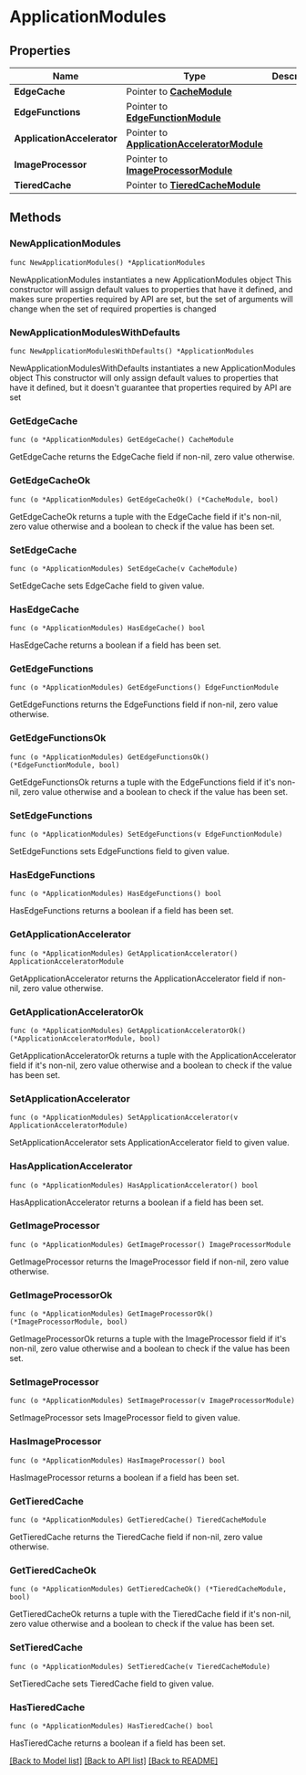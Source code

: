 # ApplicationModules

## Properties

Name | Type | Description | Notes
------------ | ------------- | ------------- | -------------
**EdgeCache** | Pointer to [**CacheModule**](CacheModule.md) |  | [optional] 
**EdgeFunctions** | Pointer to [**EdgeFunctionModule**](EdgeFunctionModule.md) |  | [optional] 
**ApplicationAccelerator** | Pointer to [**ApplicationAcceleratorModule**](ApplicationAcceleratorModule.md) |  | [optional] 
**ImageProcessor** | Pointer to [**ImageProcessorModule**](ImageProcessorModule.md) |  | [optional] 
**TieredCache** | Pointer to [**TieredCacheModule**](TieredCacheModule.md) |  | [optional] 

## Methods

### NewApplicationModules

`func NewApplicationModules() *ApplicationModules`

NewApplicationModules instantiates a new ApplicationModules object
This constructor will assign default values to properties that have it defined,
and makes sure properties required by API are set, but the set of arguments
will change when the set of required properties is changed

### NewApplicationModulesWithDefaults

`func NewApplicationModulesWithDefaults() *ApplicationModules`

NewApplicationModulesWithDefaults instantiates a new ApplicationModules object
This constructor will only assign default values to properties that have it defined,
but it doesn't guarantee that properties required by API are set

### GetEdgeCache

`func (o *ApplicationModules) GetEdgeCache() CacheModule`

GetEdgeCache returns the EdgeCache field if non-nil, zero value otherwise.

### GetEdgeCacheOk

`func (o *ApplicationModules) GetEdgeCacheOk() (*CacheModule, bool)`

GetEdgeCacheOk returns a tuple with the EdgeCache field if it's non-nil, zero value otherwise
and a boolean to check if the value has been set.

### SetEdgeCache

`func (o *ApplicationModules) SetEdgeCache(v CacheModule)`

SetEdgeCache sets EdgeCache field to given value.

### HasEdgeCache

`func (o *ApplicationModules) HasEdgeCache() bool`

HasEdgeCache returns a boolean if a field has been set.

### GetEdgeFunctions

`func (o *ApplicationModules) GetEdgeFunctions() EdgeFunctionModule`

GetEdgeFunctions returns the EdgeFunctions field if non-nil, zero value otherwise.

### GetEdgeFunctionsOk

`func (o *ApplicationModules) GetEdgeFunctionsOk() (*EdgeFunctionModule, bool)`

GetEdgeFunctionsOk returns a tuple with the EdgeFunctions field if it's non-nil, zero value otherwise
and a boolean to check if the value has been set.

### SetEdgeFunctions

`func (o *ApplicationModules) SetEdgeFunctions(v EdgeFunctionModule)`

SetEdgeFunctions sets EdgeFunctions field to given value.

### HasEdgeFunctions

`func (o *ApplicationModules) HasEdgeFunctions() bool`

HasEdgeFunctions returns a boolean if a field has been set.

### GetApplicationAccelerator

`func (o *ApplicationModules) GetApplicationAccelerator() ApplicationAcceleratorModule`

GetApplicationAccelerator returns the ApplicationAccelerator field if non-nil, zero value otherwise.

### GetApplicationAcceleratorOk

`func (o *ApplicationModules) GetApplicationAcceleratorOk() (*ApplicationAcceleratorModule, bool)`

GetApplicationAcceleratorOk returns a tuple with the ApplicationAccelerator field if it's non-nil, zero value otherwise
and a boolean to check if the value has been set.

### SetApplicationAccelerator

`func (o *ApplicationModules) SetApplicationAccelerator(v ApplicationAcceleratorModule)`

SetApplicationAccelerator sets ApplicationAccelerator field to given value.

### HasApplicationAccelerator

`func (o *ApplicationModules) HasApplicationAccelerator() bool`

HasApplicationAccelerator returns a boolean if a field has been set.

### GetImageProcessor

`func (o *ApplicationModules) GetImageProcessor() ImageProcessorModule`

GetImageProcessor returns the ImageProcessor field if non-nil, zero value otherwise.

### GetImageProcessorOk

`func (o *ApplicationModules) GetImageProcessorOk() (*ImageProcessorModule, bool)`

GetImageProcessorOk returns a tuple with the ImageProcessor field if it's non-nil, zero value otherwise
and a boolean to check if the value has been set.

### SetImageProcessor

`func (o *ApplicationModules) SetImageProcessor(v ImageProcessorModule)`

SetImageProcessor sets ImageProcessor field to given value.

### HasImageProcessor

`func (o *ApplicationModules) HasImageProcessor() bool`

HasImageProcessor returns a boolean if a field has been set.

### GetTieredCache

`func (o *ApplicationModules) GetTieredCache() TieredCacheModule`

GetTieredCache returns the TieredCache field if non-nil, zero value otherwise.

### GetTieredCacheOk

`func (o *ApplicationModules) GetTieredCacheOk() (*TieredCacheModule, bool)`

GetTieredCacheOk returns a tuple with the TieredCache field if it's non-nil, zero value otherwise
and a boolean to check if the value has been set.

### SetTieredCache

`func (o *ApplicationModules) SetTieredCache(v TieredCacheModule)`

SetTieredCache sets TieredCache field to given value.

### HasTieredCache

`func (o *ApplicationModules) HasTieredCache() bool`

HasTieredCache returns a boolean if a field has been set.


[[Back to Model list]](../README.md#documentation-for-models) [[Back to API list]](../README.md#documentation-for-api-endpoints) [[Back to README]](../README.md)


